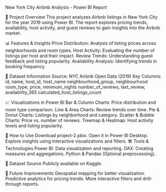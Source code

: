 New York City Airbnb Analysis - Power BI Report

📌 Project Overview
This project analyzes Airbnb listings in New York City for the year 2019 using Power BI. The report explores pricing trends, availability, host activity, and guest reviews to gain insights into the Airbnb market.

📊 Features & Insights
Price Distribution: Analysis of listing prices across neighborhoods and room types.
Host Activity: Evaluating the number of listings per host and their impact.
Review Trends: Understanding guest feedback and listing popularity.
Availability Analysis: Identifying trends in booking frequency.

📂 Dataset Information
Source: NYC Airbnb Open Data (2019)
Key Columns:
id, name, host_id, host_name
neighbourhood_group, neighbourhood
room_type, price, minimum_nights
number_of_reviews, last_review, availability_365
calculated_host_listings_count

📈 Visualizations in Power BI
Bar & Column Charts: Price distribution and room type comparison.
Line & Area Charts: Review trends over time.
Pie & Donut Charts: Listings by neighborhood and category.
Scatter & Bubble Charts: Price vs. number of reviews.
Treemap & Heatmap: Host activity levels and listing popularity.

🚀 How to Use
Download project-2.pbix.
Open it in Power BI Desktop.
Explore insights using interactive visualizations and filters.
🛠 Tools & Technologies
Power BI: Data visualization and reporting.
DAX: Creating measures and aggregations.
Python & Pandas (Optional preprocessing).

🔗 Dataset Source
Publicly available on Kaggle.

📌 Future Improvements
Geospatial mapping for better visualization.
Predictive analytics for pricing trends.
More interactive filters and drill-through reports.
